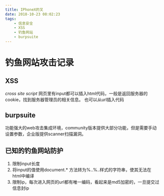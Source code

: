 ```yaml
---
title: IPhoneX的叉
date: 2018-10-23 08:02:23
tags: 
    - 信息安全
    - XSS
    - 钓鱼网站
    - burpsuite
---
```


# 钓鱼网站攻击记录

## XSS

_cross site script_
网页里有input都可以插入html代码，一般是返回服务器的cookie，找到服务器管理员的相关信息。
也可以从url插入代码

## burpsuite

功能强大的web攻击集成环境，community版本提供大部分功能，但是需要手动设置参数，企业版提供scanner扫描漏洞。

## 已知的钓鱼网站防护

1. 限制input长度
2. 将input的值使用document.* 方法转为%..%..样式的字符串，使其无法在html中编译
3. 限制ip，每次进入网页的url都有唯一编码，看起来是md5加密的，一旦提交过信息封ip
